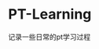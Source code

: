 























































































































































# PT-Learning
记录一些日常的pt学习过程
